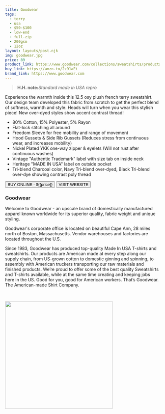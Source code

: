```yaml
---
title: Goodwear
tags:
  - terry
  - usa
  - $50-$100
  - low-end 
  - full-zip
  - 200gsm
  - 12oz
layout: layouts/post.njk
img: goodwear.jpg
price: 89
product_link: https://www.goodwear.com/collections/sweatshirts/products/gzh-1300?variant=23966527169
buy_link: https://amzn.to/2z91aEi
brand_link: https://www.goodwear.com
---
```

<div class="col col-sm-8">

<p>
<blockquote>
<strong>H.H. note:</strong><i>Standard made in USA repro</i>
</blockquote>
</p>

<p>
Experience the warmth inside this 12.5 osy plush french terry sweatshirt.  Our design team developed this fabric from scratch to get the perfect blend of softness, warmth and style. Heads will turn when you wear this stylish piece! New over-dyed styles show accent contrast thread!

* 80% Cotton, 15% Polyester, 5% Rayon
* Flat-lock stitching all around
* Freedom Sleeve for free mobility and range of movement 
* Hood Gussets & Side Rib Gussets (Reduces stress from continuous wear, and increases mobility)
* Nickel Plated YKK one-way zipper & eyelets (Will not rust after continuous washes)
* Vintage "Authentic Trademark" label with size tab on inside neck
* Heritage "MADE IN USA" label on outside pocket
* Tri-blend Charcoal color, Navy Tri-blend over-dyed, Black Tri-blend over-dye showing contrast poly thread

</p>
<p>
    <a href='{{buy_link}}'><button class="button-primary-outlined button-round">BUY ONLINE - ${{price}}</button></a>
    <a href='{{brand_link}}'><button class="button-primary-outlined button-round">VISIT WEBSITE</button></a>
</p>

### Goodwear
<p>Welcome to Goodwear - an upscale brand of domestically manufactured apparel known worldwide for its superior quality, fabric weight and unique styling.

Goodwear's corporate office is located on beautiful Cape Ann, 28 miles north of Boston, Massachusetts.  Vendor warehouses and factories are located throughout the U.S.



Since 1983, Goodwear has produced top-quality Made In USA T-shirts and sweatshirts. Our products are American made at every step along our supply chain, from US-grown cotton to domestic ginning and spinning, to assembly with American truckers transporting our raw materials and finished products. We’re proud to offer some of the best quality Sweatshirts and T-shirts available, while at the same time creating and keeping jobs here in the US. Good for you, good for American workers. That’s Goodwear. The American-made Shirt Company.

 ﻿</p>

</div>

<div class="col col-sm-4 float-right">
        <img src='/img/{{img}}' height='350' class="float-left">
</div>